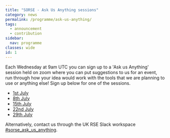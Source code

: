 ```yaml
---
title: "SORSE - Ask Us Anything sessions"
category: news
permalink: /programme/ask-us-anything/
tags:
  - announcement
  - contribution
sidebar:
  nav: programme
classes: wide
id: 1
---
```


Each Wednesday at 9am UTC you can sign up to a 'Ask us Anything' session held on zoom where you can put suggestions to us for an event, run through how your idea would work with the tools that we are planning to use or anything else! Sign up below for one of the sessions.

- [1st July](https://docs.google.com/forms/d/e/1FAIpQLScGEP7WEdS9-iJ2COKlpobSKH-RJHNMO7bc-smw2KcyoSNO-w/viewform)
- [8th July](https://docs.google.com/forms/d/e/1FAIpQLScGEP7WEdS9-iJ2COKlpobSKH-RJHNMO7bc-smw2KcyoSNO-w/viewform)
- [15th July](https://docs.google.com/forms/d/e/1FAIpQLScGEP7WEdS9-iJ2COKlpobSKH-RJHNMO7bc-smw2KcyoSNO-w/viewform)
- [22nd July](https://docs.google.com/forms/d/e/1FAIpQLScGEP7WEdS9-iJ2COKlpobSKH-RJHNMO7bc-smw2KcyoSNO-w/viewform)
- [29th July](https://docs.google.com/forms/d/e/1FAIpQLScGEP7WEdS9-iJ2COKlpobSKH-RJHNMO7bc-smw2KcyoSNO-w/viewform)


Alternatively, contact us through the UK RSE Slack workspace [#sorse_ask_us_anything](https://ukrse.slack.com/archives/C015ZEJHUH1).
